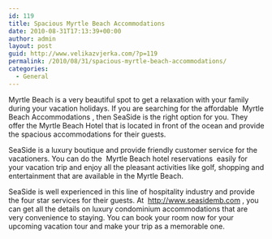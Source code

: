 ```yaml
---
id: 119
title: Spacious Myrtle Beach Accommodations
date: 2010-08-31T17:13:39+00:00
author: admin
layout: post
guid: http://www.velikazvjerka.com/?p=119
permalink: /2010/08/31/spacious-myrtle-beach-accommodations/
categories:
  - General
---
```

Myrtle Beach is a very beautiful spot to get a relaxation with your family during your vacation holidays. If you are searching for the affordable &nbsp;Myrtle Beach Accommodations&nbsp;, then SeaSide is the right option for you. They offer the Myrtle Beach Hotel that is located in front of the ocean and provide the spacious accommodations for their guests.

SeaSide is a luxury boutique and provide friendly customer service for the vacationers. You can do the &nbsp;Myrtle Beach hotel reservations&nbsp; easily for your vacation trip and enjoy all the pleasant activities like golf, shopping and entertainment that are available in the Myrtle Beach.

SeaSide is well experienced in this line of hospitality industry and provide the four star services for their guests. At &nbsp;http://www.seasidemb.com&nbsp;, you can get all the details on luxury condominium accommodations that are very convenience to staying. You can book your room now for your upcoming vacation tour and make your trip as a memorable one.
